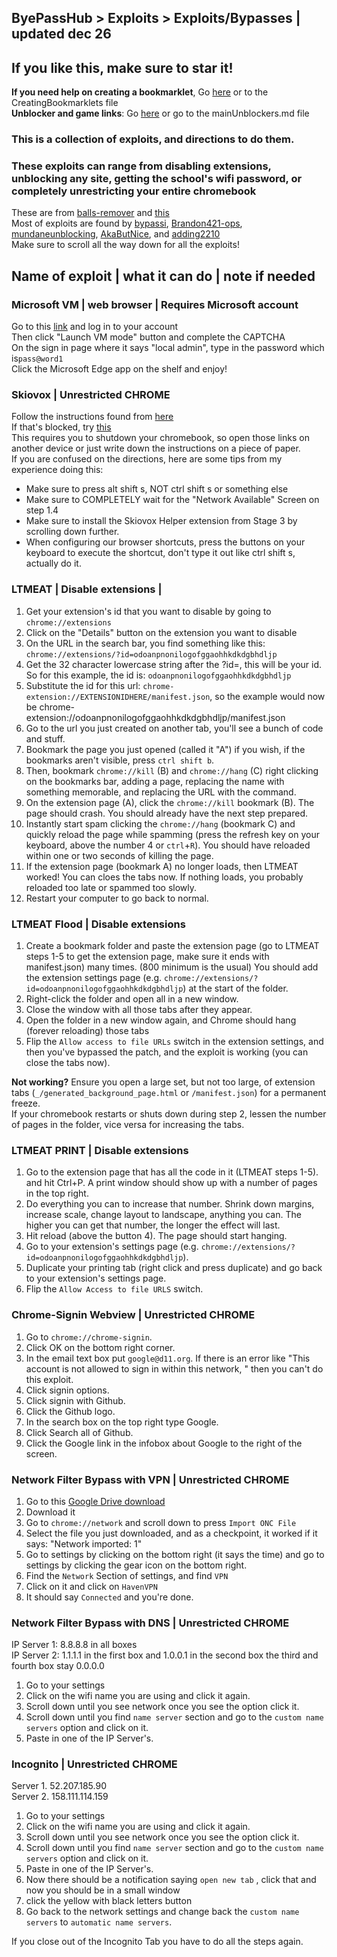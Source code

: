 ## ByePassHub > Exploits > Exploits/Bypasses | updated dec 26
## If you like this, make sure to star it!
**If you need help on creating a bookmarklet**, Go [here](https://github.com/wea-f/ByePassHub/blob/bookmarklets/Exploits/CreatingBookmarklets.md) or to the CreatingBookmarklets file<br>
**Unblocker and game links**: Go [here](https://github.com/wea-f/ByePassHub/blob/main/mainUnblockers.md) or go to the mainUnblockers.md file <br> 
### This is a collection of exploits, and directions to do them.<br>
### These exploits can range from disabling extensions, unblocking any site, getting the school's wifi password, or completely unrestricting your entire chromebook
These are from [balls-remover](https://github.com/3kh0/balls-remover) and [this](https://github.com/Brandon421-ops/Exploits-And-Hacks) <br>
Most of exploits are found by [bypassi](https://buymeacoffee.com/bypassi), [Brandon421-ops](https://github.com/Brandon421-ops),  [mundaneunblocking](https://github.com/mundaneunblocking), [AkaButNice](https://github.com/Aka-but-nice), and [adding2210](https://ading.dev/)<br>
Make sure to scroll all the way down for all the exploits! <br>
## Name of exploit | what it can do | note if needed

### Microsoft VM | web browser | Requires Microsoft account 
Go to this [link](https://learn.microsoft.com/en-us/training/modules/implement-common-integration-features-finance-ops/10-exercise-1) and log in to your account <br>
Then click "Launch VM mode" button and complete the CAPTCHA<br>
On the sign in page where it says "local admin", type in the password which is`pass@word1` <br>
Click the Microsoft Edge app on the shelf and enjoy! <br>

### Skiovox | Unrestricted CHROME 
Follow the instructions found from [here](https://drive.google.com/file/d/1tl8eP26MFRejHO38H5HwMLl2VaQrtn0Z/preview)<br>
If that's blocked, try [this](https://github.com/3kh0/balls-remover/blob/main/img/skiovox.pdf) <br>
This requires you to shutdown your chromebook, so open those links on another device or just write down the instructions on a piece of paper. <br>
If you are confused on the directions, here are some tips from my experience doing this: <br>
- Make sure to press alt shift s, NOT ctrl shift s or something else
- Make sure to COMPLETELY wait for the "Network Available" Screen on step 1.4
- Make sure to install the Skiovox Helper extension from Stage 3 by scrolling down further. 
- When configuring our browser shortcuts, press the buttons on your keyboard to execute the shortcut, don't type it out like ctrl shift s, actually do it.

### LTMEAT | Disable extensions | 
1. Get your extension's id that you want to disable by going to `chrome://extensions`
2. Click on the "Details" button on the extension you want to disable
3. On the URL in the search bar, you find something like this: `chrome://extensions/?id=odoanpnonilogofggaohhkdkdgbhdljp`
4. Get the 32 character lowercase string after the ?id=, this will be your id. So for this example, the id is: `odoanpnonilogofggaohhkdkdgbhdljp`
5. Substitute the id for this url: ```chrome-extension://EXTENSIONIDHERE/manifest.json```, so the example would now be chrome-extension://odoanpnonilogofggaohhkdkdgbhdljp/manifest.json
6. Go to the url you just created on another tab, you'll see a bunch of code and stuff.
7. Bookmark the page you just opened (called it "A") if you wish, if the bookmarks aren't visible, press `ctrl shift b`. 
8. Then, bookmark `chrome://kill` (B) and `chrome://hang` (C) right clicking on the bookmarks bar, adding a page, replacing the name with something memorable, and replacing the URL with the command.
9. On the extension page (A), click the `chrome://kill` bookmark (B). The page should crash. You should already have the next step prepared. 
10. Instantly start spam clicking the `chrome://hang` (bookmark C) and quickly reload the page while spamming (press the refresh key on your keyboard, above the number 4 or `ctrl`+`R`). You should have reloaded within one or two seconds of killing the page. 
11. If the extension page (bookmark A) no longer loads, then LTMEAT worked! You can cloes the tabs now. If nothing loads, you probably reloaded too late or spammed too slowly.
12. Restart your computer to go back to normal.

### LTMEAT Flood | Disable extensions 
1. Create a bookmark folder and paste the extension page (go to LTMEAT steps 1-5 to get the extension page, make sure it ends with manifest.json) many times. (800 minimum is the usual) You should add the extension settings page (e.g. `chrome://extensions/?id=odoanpnonilogofggaohhkdkdgbhdljp`) at the start of the folder.
2. Right-click the folder and open all in a new window.
3. Close the window with all those tabs after they appear.
4. Open the folder in a new window again, and Chrome should hang (forever reloading) those tabs 
5. Flip the `Allow access to file URLs` switch in the extension settings, and then you've bypassed the patch, and the exploit is working (you can close the tabs now).

**Not working?** Ensure you open a large set, but not too large, of extension tabs (`_/generated_background_page.html` or `/manifest.json`) for a permanent freeze. <br> If your chromebook restarts or shuts down during step 2, lessen the number of pages in the folder, vice versa for increasing the tabs.
### LTMEAT PRINT | Disable extensions 
1. Go to the extension page that has all the code in it (LTMEAT steps 1-5). and hit Ctrl+P. A print window should show up with a number of pages in the top right.
2. Do everything you can to increase that number. Shrink down margins, increase scale, change layout to landscape, anything you can.
The higher you can get that number, the longer the effect will last. 
3. Hit reload (above the button 4). The page should start hanging.
4. Go to your extension's settings page (e.g. `chrome://extensions/?id=odoanpnonilogofggaohhkdkdgbhdljp`).
5. Duplicate your printing tab (right click and press duplicate) and go back to your extension's settings page.
6. Flip the `Allow Access to file URLS` switch.

### Chrome-Signin Webview | Unrestricted CHROME 
1. Go to ```chrome://chrome-signin```.
2. Click OK on the bottom right corner.
3. In the email text box put `google@d11.org`. If there is an error like "This account is not allowed to sign in within this network, " then you can't do this exploit.
4. Click signin options.
5. Click signin with Github.
6. Click the Github logo.
7. In the search box on the top right type Google.
8. Click Search all of Github.
9. Click the Google link in the infobox about Google to the right of the screen.

### Network Filter Bypass with VPN | Unrestricted CHROME 
1. Go to this [Google Drive download](https://drive.google.com/file/d/1MGVFf8d9pww0M2bO9ogxQX1LyR1y6zc_/view)
2. Download it
3. Go to `chrome://network` and scroll down to press `Import ONC File`
4. Select the file you just downloaded, and as a checkpoint, it worked if it says: "Network imported: 1"
5. Go to settings by clicking on the bottom right (it says the time) and go to settings by clicking the gear icon on the bottom right.
6. Find the `Network` Section of settings, and find `VPN`
7. Click on it and click on `HavenVPN`
8. It should say `Connected` and you're done.
   
### Network Filter Bypass with DNS | Unrestricted CHROME
IP Server 1: 8.8.8.8 in all boxes <br>
IP Server 2: 1.1.1.1 in the first box and 1.0.0.1 in the second box the third and fourth box stay 0.0.0.0 <br>
1. Go to your settings
2. Click on the wifi name you are using and click it again.
3. Scroll down until you see network once you see the option click it.
4. Scroll down until you find `name server` section and go to the `custom name servers` option and click on it.
5. Paste in one of the IP Server's.

### Incognito | Unrestricted CHROME 
Server 1. 52.207.185.90 <br>
Server 2. 158.111.114.159 <br>
1. Go to your settings
2. Click on the wifi name you are using and click it again.
3. Scroll down until you see network once you see the option click it.
4. Scroll down until you find `name server` section and go to the `custom name servers` option and click on it.
5. Paste in one of the IP Server's.
6. Now there should be a notification saying `open new tab` , click that and now you should be in a small window
7. click the yellow with black letters button
8. Go back to the network settings and change back the `custom name servers` to `automatic name servers`.

If you close out of the Incognito Tab you have to do all the steps again.
